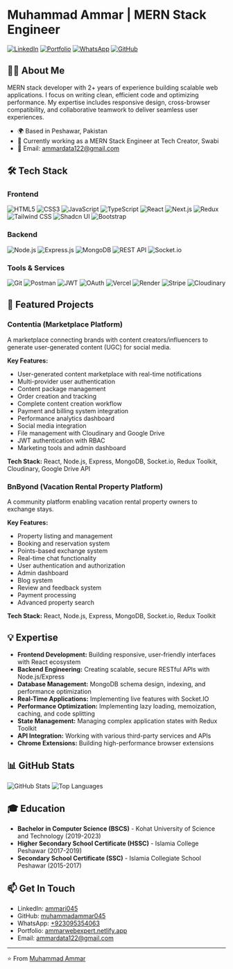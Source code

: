 # Muhammad Ammar | MERN Stack Engineer

[![LinkedIn](https://img.shields.io/badge/LinkedIn-0077B5?style=for-the-badge&logo=linkedin&logoColor=white)](https://www.linkedin.com/in/ammari045/)
[![Portfolio](https://img.shields.io/badge/Portfolio-000000?style=for-the-badge&logo=About.me&logoColor=white)](https://ammarwebexpert.netlify.app/)
[![WhatsApp](https://img.shields.io/badge/WhatsApp-25D366?style=for-the-badge&logo=whatsapp&logoColor=white)](https://api.whatsapp.com/send?phone=923095354063)
[![GitHub](https://img.shields.io/badge/GitHub-100000?style=for-the-badge&logo=github&logoColor=white)](https://github.com/muhammadammar045)

## 👨‍💻 About Me

MERN stack developer with 2+ years of experience building scalable web applications. I focus on writing clean, efficient code and optimizing performance. My expertise includes responsive design, cross-browser compatibility, and collaborative teamwork to deliver seamless user experiences.

- 🌍 Based in Peshawar, Pakistan
- 💼 Currently working as a MERN Stack Engineer at Tech Creator, Swabi
- 📧 Email: ammardata122@gmail.com

## 🛠️ Tech Stack

### Frontend
![HTML5](https://img.shields.io/badge/HTML5-E34F26?style=flat-square&logo=html5&logoColor=white)
![CSS3](https://img.shields.io/badge/CSS3-1572B6?style=flat-square&logo=css3&logoColor=white)
![JavaScript](https://img.shields.io/badge/JavaScript-F7DF1E?style=flat-square&logo=javascript&logoColor=black)
![TypeScript](https://img.shields.io/badge/TypeScript-3178C6?style=flat-square&logo=typescript&logoColor=white)
![React](https://img.shields.io/badge/React-61DAFB?style=flat-square&logo=react&logoColor=black)
![Next.js](https://img.shields.io/badge/Next.js-000000?style=flat-square&logo=next.js&logoColor=white)
![Redux](https://img.shields.io/badge/Redux-764ABC?style=flat-square&logo=redux&logoColor=white)
![Tailwind CSS](https://img.shields.io/badge/Tailwind_CSS-38B2AC?style=flat-square&logo=tailwind-css&logoColor=white)
![Shadcn UI](https://img.shields.io/badge/Shadcn_UI-000000?style=flat-square&logo=shadcnui&logoColor=white)
![Bootstrap](https://img.shields.io/badge/Bootstrap-7952B3?style=flat-square&logo=bootstrap&logoColor=white)

### Backend
![Node.js](https://img.shields.io/badge/Node.js-339933?style=flat-square&logo=node.js&logoColor=white)
![Express.js](https://img.shields.io/badge/Express.js-000000?style=flat-square&logo=express&logoColor=white)
![MongoDB](https://img.shields.io/badge/MongoDB-47A248?style=flat-square&logo=mongodb&logoColor=white)
![REST API](https://img.shields.io/badge/REST_API-FF6C37?style=flat-square&logo=postman&logoColor=white)
![Socket.io](https://img.shields.io/badge/Socket.io-010101?style=flat-square&logo=socket.io&logoColor=white)

### Tools & Services
![Git](https://img.shields.io/badge/Git-F05032?style=flat-square&logo=git&logoColor=white)
![Postman](https://img.shields.io/badge/Postman-FF6C37?style=flat-square&logo=postman&logoColor=white)
![JWT](https://img.shields.io/badge/JWT-000000?style=flat-square&logo=json-web-tokens&logoColor=white)
![OAuth](https://img.shields.io/badge/OAuth-4285F4?style=flat-square&logo=google&logoColor=white)
![Vercel](https://img.shields.io/badge/Vercel-000000?style=flat-square&logo=vercel&logoColor=white)
![Render](https://img.shields.io/badge/Render-46E3B7?style=flat-square&logo=render&logoColor=white)
![Stripe](https://img.shields.io/badge/Stripe-008CDD?style=flat-square&logo=stripe&logoColor=white)
![Cloudinary](https://img.shields.io/badge/Cloudinary-3448C5?style=flat-square&logo=cloudinary&logoColor=white)

## 🚀 Featured Projects

### Contentia (Marketplace Platform)
A marketplace connecting brands with content creators/influencers to generate user-generated content (UGC) for social media.

**Key Features:**
- User-generated content marketplace with real-time notifications
- Multi-provider user authentication
- Content package management
- Order creation and tracking
- Complete content creation workflow
- Payment and billing system integration
- Performance analytics dashboard
- Social media integration
- File management with Cloudinary and Google Drive
- JWT authentication with RBAC
- Marketing tools and admin dashboard

**Tech Stack:** React, Node.js, Express, MongoDB, Socket.io, Redux Toolkit, Cloudinary, Google Drive API

### BnByond (Vacation Rental Property Platform)
A community platform enabling vacation rental property owners to exchange stays.

**Key Features:**
- Property listing and management
- Booking and reservation system
- Points-based exchange system
- Real-time chat functionality
- User authentication and authorization
- Admin dashboard
- Blog system
- Review and feedback system
- Payment processing
- Advanced property search

**Tech Stack:** React, Node.js, Express, MongoDB, Socket.io, Redux Toolkit

## 💡 Expertise

- **Frontend Development:** Building responsive, user-friendly interfaces with React ecosystem
- **Backend Engineering:** Creating scalable, secure RESTful APIs with Node.js/Express
- **Database Management:** MongoDB schema design, indexing, and performance optimization
- **Real-Time Applications:** Implementing live features with Socket.IO
- **Performance Optimization:** Implementing lazy loading, memoization, caching, and code splitting
- **State Management:** Managing complex application states with Redux Toolkit
- **API Integration:** Working with various third-party services and APIs
- **Chrome Extensions:** Building high-performance browser extensions

## 📊 GitHub Stats

![GitHub Stats](https://github-readme-stats.vercel.app/api?username=muhammadammar045&show_icons=true&theme=dark)
![Top Languages](https://github-readme-stats.vercel.app/api/top-langs/?username=muhammadammar045&layout=compact&theme=dark)

## 🎓 Education

- **Bachelor in Computer Science (BSCS)** - Kohat University of Science and Technology (2019-2023)
- **Higher Secondary School Certificate (HSSC)** - Islamia College Peshawar (2017-2019)
- **Secondary School Certificate (SSC)** - Islamia Collegiate School Peshawar (2015-2017)

## 📫 Get In Touch

- LinkedIn: [ammari045](https://www.linkedin.com/in/ammari045/)
- GitHub: [muhammadammar045](https://github.com/muhammadammar045)
- WhatsApp: [+923095354063](https://api.whatsapp.com/send?phone=923095354063)
- Portfolio: [ammarwebexpert.netlify.app](https://ammarwebexpert.netlify.app/)
- Email: ammardata122@gmail.com

---

⭐️ From [Muhammad Ammar](https://github.com/muhammadammar045)
